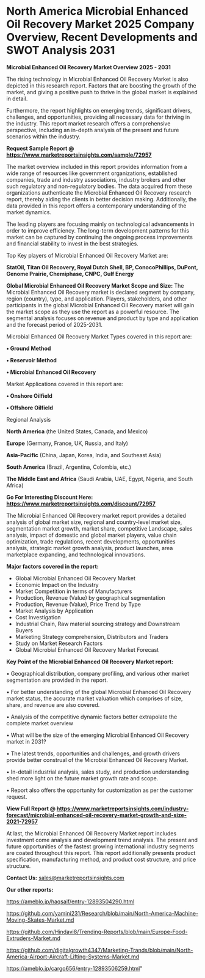 # North America Microbial Enhanced Oil Recovery Market 2025 Company Overview, Recent Developments and SWOT Analysis 2031

<Strong> Microbial Enhanced Oil Recovery Market Overview 2025 - 2031</strong>

The rising technology in Microbial Enhanced Oil Recovery Market is also depicted in this research report. Factors that are boosting the growth of the market, and giving a positive push to thrive in the global market is explained in detail.

Furthermore, the report highlights on emerging trends, significant drivers, challenges, and opportunities, providing all necessary data for thriving in the industry. This report market research offers a comprehensive perspective, including an in-depth analysis of the present and future scenarios within the industry.

<strong>Request Sample Report @ <a href=https://www.marketreportsinsights.com/sample/72957>https://www.marketreportsinsights.com/sample/72957</a></strong>

The market overview included in this report provides information from a wide range of resources like government organizations, established companies, trade and industry associations, industry brokers and other such regulatory and non-regulatory bodies. The data acquired from these organizations authenticate the Microbial Enhanced Oil Recovery research report, thereby aiding the clients in better decision making. Additionally, the data provided in this report offers a contemporary understanding of the market dynamics.

The leading players are focusing mainly on technological advancements in order to improve efficiency. The long-term development patterns for this market can be captured by continuing the ongoing process improvements and financial stability to invest in the best strategies.

Top Key players of Microbial Enhanced Oil Recovery Market are:

<strong>StatOil, Titan Oil Recovery, Royal Dutch Shell, BP, ConocoPhillips, DuPont, Genome Prairie, Chemiphase, CNPC, Gulf Energy</strong>

<strong><b>Global Microbial Enhanced Oil Recovery Market Scope and Size:</b></strong>
The Microbial Enhanced Oil Recovery market is declared segment by company, region (country), type, and application. Players, stakeholders, and other participants in the global Microbial Enhanced Oil Recovery market will gain the market scope as they use the report as a powerful resource. The segmental analysis focuses on revenue and product by type and application and the forecast period of 2025-2031.

Microbial Enhanced Oil Recovery Market Types covered in this report are:

<strong>• Ground Method

• Reservoir Method

• Microbial Enhanced Oil Recovery</strong>

Market Applications covered in this report are:

<strong>• Onshore Oilfield

• Offshore Oilfield</strong> 

Regional Analysis

<strong>North America</strong> (the United States, Canada, and Mexico)

<strong>Europe</strong> (Germany, France, UK, Russia, and Italy)

<strong>Asia-Pacific</strong> (China, Japan, Korea, India, and Southeast Asia)

<strong>South America</strong> (Brazil, Argentina, Colombia, etc.)

<strong>The Middle East and Africa</strong> (Saudi Arabia, UAE, Egypt, Nigeria, and South Africa)

<strong>Go For Interesting Discount Here: <a href=https://www.marketreportsinsights.com/discount/72957>https://www.marketreportsinsights.com/discount/72957</a></strong>

The Microbial Enhanced Oil Recovery market report provides a detailed analysis of global market size, regional and country-level market size, segmentation market growth, market share, competitive Landscape, sales analysis, impact of domestic and global market players, value chain optimization, trade regulations, recent developments, opportunities analysis, strategic market growth analysis, product launches, area marketplace expanding, and technological innovations.

<strong><b>Major factors covered in the report:</b></strong>
<ul>
  <li>Global Microbial Enhanced Oil Recovery Market </li>
  <li>Economic Impact on the Industry</li>
  <li>Market Competition in terms of Manufacturers</li>
  <li>Production, Revenue (Value) by geographical segmentation</li>
  <li>Production, Revenue (Value), Price Trend by Type</li>
  <li>Market Analysis by Application</li>
  <li>Cost Investigation</li>
  <li>Industrial Chain, Raw material sourcing strategy and Downstream Buyers</li>
  <li>Marketing Strategy comprehension, Distributors and Traders</li>
  <li>Study on Market Research Factors</li>
  <li>Global Microbial Enhanced Oil Recovery Market Forecast</li>
</ul>

<strong><b>Key Point of the Microbial Enhanced Oil Recovery Market report:</b></strong>

• Geographical distribution, company profiling, and various other market segmentation are provided in the report.

• For better understanding of the global Microbial Enhanced Oil Recovery market status, the accurate market valuation which comprises of size, share, and revenue are also covered.

• Analysis of the competitive dynamic factors better extrapolate the complete market overview

• What will be the size of the emerging Microbial Enhanced Oil Recovery market in 2031?

• The latest trends, opportunities and challenges, and growth drivers provide better construal of the Microbial Enhanced Oil Recovery Market.

• In-detail industrial analysis, sales study, and production understanding shed more light on the future market growth rate and scope.

• Report also offers the opportunity for customization as per the customer request.

<strong><b>View Full Report @ <a href=https://www.marketreportsinsights.com/industry-forecast/microbial-enhanced-oil-recovery-market-growth-and-size-2021-72957>https://www.marketreportsinsights.com/industry-forecast/microbial-enhanced-oil-recovery-market-growth-and-size-2021-72957</a></b></strong>


At last, the Microbial Enhanced Oil Recovery Market report includes investment come analysis and development trend analysis. The present and future opportunities of the fastest growing international industry segments are coated throughout this report. This report additionally presents product specification, manufacturing method, and product cost structure, and price structure.

<strong>Contact Us:</strong>
sales@marketreportsinsights.com

<strong>Our other reports:</strong>

<a href=https://ameblo.jp/haqsaif/entry-12893504290.html>https://ameblo.jp/haqsaif/entry-12893504290.html</a>

<a href=https://github.com/yamini231/Research/blob/main/North-America-Machine-Moving-Skates-Market.md>https://github.com/yamini231/Research/blob/main/North-America-Machine-Moving-Skates-Market.md</a>

<a href=https://github.com/Hindavi8/Trending-Reports/blob/main/Europe-Food-Extruders-Market.md>https://github.com/Hindavi8/Trending-Reports/blob/main/Europe-Food-Extruders-Market.md</a>

<a href=https://github.com/digitalgrowth4347/Marketing-Trands/blob/main/North-America-Airport-Aircraft-Lifting-Systems-Market.md>https://github.com/digitalgrowth4347/Marketing-Trands/blob/main/North-America-Airport-Aircraft-Lifting-Systems-Market.md</a>

<a href=https://ameblo.jp/cargo656/entry-12893506259.html>https://ameblo.jp/cargo656/entry-12893506259.html</a>"
